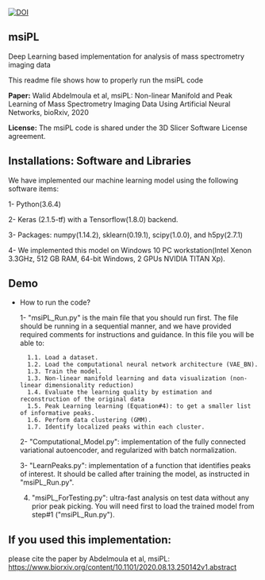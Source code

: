 [![DOI](https://zenodo.org/badge/287381023.svg)](https://zenodo.org/badge/latestdoi/287381023)

**msiPL**
---------
Deep Learning based implementation for analysis of mass spectrometry imaging data

This readme file shows how to properly run the msiPL code 

**Paper:** Walid Abdelmoula et al, msiPL: Non-linear Manifold and Peak Learning of Mass Spectrometry Imaging Data Using Artificial Neural Networks, bioRxiv, 2020 

**License:** The msiPL code is shared under the 3D Slicer Software License agreement.

**Installations: Software and Libraries** 
--------

We have implemented our machine learning model using the following software items:

1- Python(3.6.4)

2- Keras (2.1.5-tf) with a Tensorflow(1.8.0) backend.

3- Packages: numpy(1.14.2), sklearn(0.19.1), scipy(1.0.0), and h5py(2.7.1)

4- We implemented this model on Windows 10 PC workstation(Intel Xenon 3.3GHz, 512 GB RAM, 64-bit Windows, 2 GPUs NVIDIA TITAN Xp).
	
 Demo 
 ---------------
 
* How to run the code?

	1- "msiPL_Run.py" is the main file that you should run first. The file should be running in a sequential manner, and we have
	provided required comments for instructions and guidance. In this file you will be able to:
	
		1.1. Load a dataset.
		1.2. Load the computational neural network architecture (VAE_BN).
		1.3. Train the model.
		1.3. Non-linear manifold learning and data visualization (non-linear dimensionality reduction)
		1.4. Evaluate the learning quality by estimation and reconstruction of the original data
		1.5. Peak Learning learning (Equation#4): to get a smaller list of informative peaks.
		1.6. Perform data clustering (GMM).
		1.7. Identify localized peaks within each cluster.
		
	2- "Computational_Model.py": implementation of the fully connected variational autoencoder, and regularized
	    with batch normalization.
	
	3- "LearnPeaks.py": implementation of a function that identifies peaks of interest. 
		It should be called after training the model, as instructed in "msiPL_Run.py".
		
	4. "msiPL_ForTesting.py": ultra-fast analysis on test data without any prior peak picking.
		You will need first to load the trained model from step#1 ("msiPL_Run.py").

If you used this implementation:
------
please cite the paper by Abdelmoula et al, msiPL: https://www.biorxiv.org/content/10.1101/2020.08.13.250142v1.abstract
